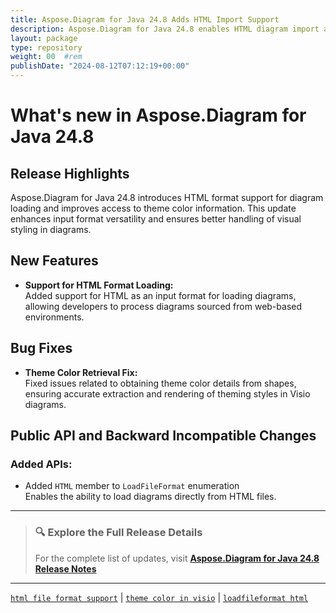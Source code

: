```yaml
---
title: Aspose.Diagram for Java 24.8 Adds HTML Import Support
description: Aspose.Diagram for Java 24.8 enables HTML diagram import and improves theme color extraction in shapes
layout: package
type: repository
weight: 00	#rem
publishDate: "2024-08-12T07:12:19+00:00"
---
```


# What's new in Aspose.Diagram for Java 24.8

## Release Highlights

Aspose.Diagram for Java 24.8 introduces HTML format support for diagram loading and improves access to theme color information. This update enhances input format versatility and ensures better handling of visual styling in diagrams.

## New Features

- **Support for HTML Format Loading:**  
  Added support for HTML as an input format for loading diagrams, allowing developers to process diagrams sourced from web-based environments.

## Bug Fixes

- **Theme Color Retrieval Fix:**  
  Fixed issues related to obtaining theme color details from shapes, ensuring accurate extraction and rendering of theming styles in Visio diagrams.

## Public API and Backward Incompatible Changes

### Added APIs:

- Added `HTML` member to `LoadFileFormat` enumeration  
  Enables the ability to load diagrams directly from HTML files.

---

> ### 🔍 Explore the Full Release Details  
>
> For the complete list of updates, visit **[Aspose.Diagram for Java 24.8 Release Notes](https://releases.aspose.com/diagram/java/release-notes/2024/aspose-diagram-for-java-24-8-release-notes/)**

---

[`html file format support`](https://search.aspose.com/q/html-file-format-support.html) | [`theme color in visio`](https://search.aspose.com/q/theme-color-in-visio.html) | [`loadfileformat html`](https://search.aspose.com/q/loadfileformat-html.html)
